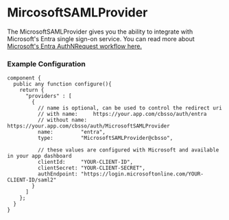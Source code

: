 # MircosoftSAMLProvider

The MicrosoftSAMLProvider gives you the ability to integrate with Microsoft's Entra single sign-on service. You can read more about [Microsoft's Entra AuthNRequest workflow here.](https://learn.microsoft.com/en-us/entra/identity-platform/single-sign-on-saml-protocol)

### Example Configuration

```cfscript
component {
  public any function configure(){
    return {
      "providers" : [
        {
          // name is optional, can be used to control the redirect uri
          // with name:     https://your.app.com/cbsso/auth/entra
          // without name:  https://your.app.com/cbsso/auth/MicrosoftSAMLProvider
          name:         "entra",
          type:         "MicrosoftSAMLProvider@cbsso",

          // these values are configured with Microsoft and available in your app dashboard
          clientId:     "YOUR-CLIENT-ID",
          clientSecret: "YOUR-CLIENT-SECRET",
          authEndpoint: "https://login.microsoftonline.com/YOUR-CLIENT-ID/saml2"
        }
      ]
    };  
  }
}
```

###
